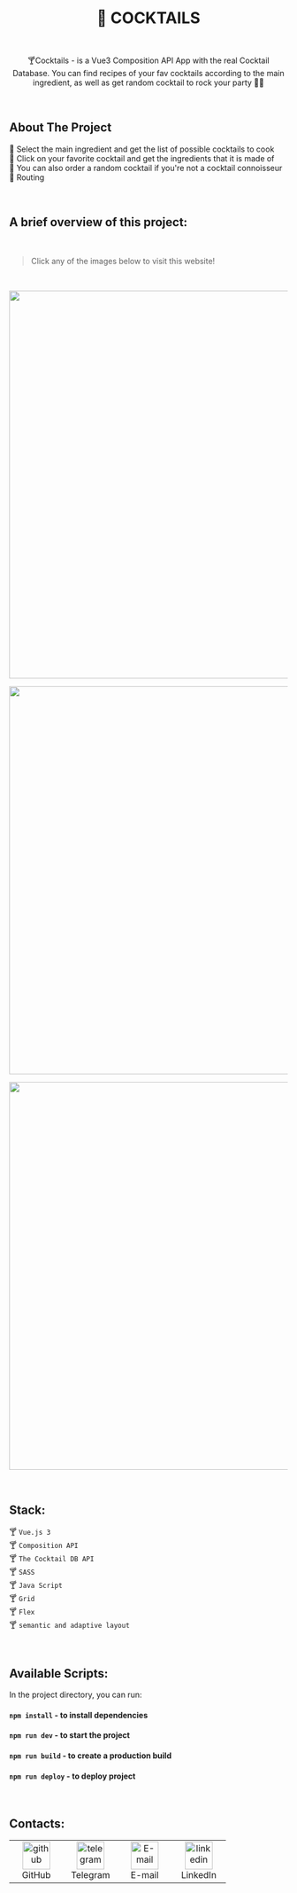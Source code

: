<h1 align="center">🍹 COCKTAILS </h1>

<br>

<p align="center">🍸Cocktails - is a Vue3 Composition API App with the real Cocktail Database. You can find recipes of your fav cocktails according to the main ingredient, as well as get random cocktail to rock your party 🍹🎊<p>


<br>

## About The Project

🍹 Select the main ingredient and get the list of possible cocktails to cook       
🍹 Click on your favorite cocktail and get the ingredients that it is made of    
🍹 You can also order a random cocktail if you're not a cocktail connoisseur     
🍹 Routing

<br>    

## A brief overview of this project:    

<br>

>Click any of the images below to visit this website!

<br>

[<img width="700" src="https://user-images.githubusercontent.com/108359930/268472226-acb5413d-8700-4950-ad8c-7613679749f2.png">](https://olgabull.github.io/Vue3_Cocktails/)

[<img width="700" src="https://user-images.githubusercontent.com/108359930/268472229-2fae5838-be63-49f2-ad98-52aa6bbbdc13.png">](https://olgabull.github.io/Vue3_Cocktails/)

[<img width="700" src="https://user-images.githubusercontent.com/108359930/268472230-62cdda04-2f10-4c76-bc1a-d5b3e5370e18.png">](https://olgabull.github.io/Vue3_Cocktails/random)



<br>

## Stack:

🍸 `Vue.js 3`    
🍸 `Composition API`    
🍸 `The Cocktail DB API`    
🍸 `SASS`      
🍸 `Java Script`     
🍸 `Grid`    
🍸 `Flex`      
🍸 `semantic and adaptive layout`      

<br>

## Available Scripts:

In the project directory, you can run:    

#### `npm install`    - to install dependencies 
#### `npm run dev`    - to start the project
#### `npm run build`  -  to create a production build
#### `npm run deploy` -  to deploy project

<br>

## Contacts:
<table>
  <tr>
    <td align="center" width="82">
      <a href="https://github.com/OlgaBuLL">
        <img src='https://cdn.jsdelivr.net/npm/simple-icons@3.0.1/icons/github.svg' alt='github' width="50" />
      </a><br>GitHub
     </td>
    <td align="center" width="82">
      <a href="https://t.me/bio_ol23">
        <img src='https://cdn.jsdelivr.net/npm/simple-icons@3.0.1/icons/telegram.svg' alt='telegram' width="50" />
      </a><br>Telegram
     </td>
    <td align="center" width="82">
      <a href="mailto:oska43@mail.ru">
       <img src='https://cdn.jsdelivr.net/npm/simple-icons@3.0.1/icons/mail-dot-ru.svg' alt='E-mail' width="50" />
      </a><br>E-mail
     </td>
    <td align="center" width="82">
      <a href="https://www.linkedin.com/in/olga-bulgakova-014254243/">
       <img src='https://cdn.jsdelivr.net/npm/simple-icons@3.0.1/icons/linkedin.svg' alt='linkedin' width="50" />
      </a><br>LinkedIn
     </td>
  </tr>
</table>
